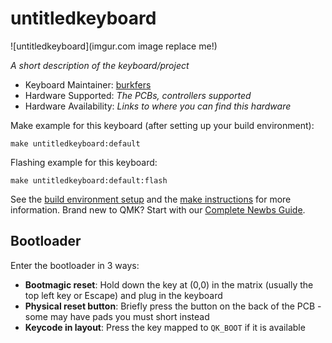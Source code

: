 # untitledkeyboard

![untitledkeyboard](imgur.com image replace me!)

*A short description of the keyboard/project*

* Keyboard Maintainer: [burkfers](https://github.com/burkfers)
* Hardware Supported: *The PCBs, controllers supported*
* Hardware Availability: *Links to where you can find this hardware*

Make example for this keyboard (after setting up your build environment):

    make untitledkeyboard:default

Flashing example for this keyboard:

    make untitledkeyboard:default:flash

See the [build environment setup](https://docs.qmk.fm/#/getting_started_build_tools) and the [make instructions](https://docs.qmk.fm/#/getting_started_make_guide) for more information. Brand new to QMK? Start with our [Complete Newbs Guide](https://docs.qmk.fm/#/newbs).

## Bootloader

Enter the bootloader in 3 ways:

* **Bootmagic reset**: Hold down the key at (0,0) in the matrix (usually the top left key or Escape) and plug in the keyboard
* **Physical reset button**: Briefly press the button on the back of the PCB - some may have pads you must short instead
* **Keycode in layout**: Press the key mapped to `QK_BOOT` if it is available
